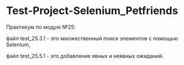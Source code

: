 # Test-Project-Selenium_Petfriends

Практикум по модую №25:

файл test_25.3.1 - это множественный поиск элементов с помощью Selenium,

файл test_25.5.1 - это добавление явных и неявных ожиданий.
